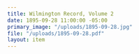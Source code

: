 ```yaml
---
title: Wilmington Record, Volume 2
date: 1895-09-28 11:00:00 -05:00
primary_image: "/uploads/1895-09-28.jpg"
file: "/uploads/1895-09-28.pdf"
layout: item
---
```


